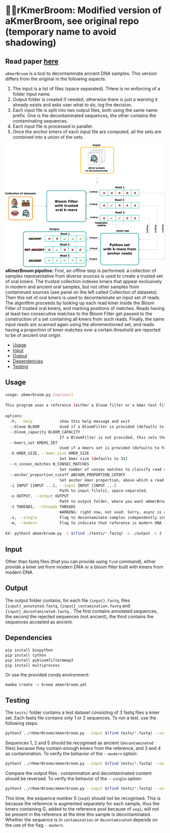 # 🧹🦷rKmerBroom: Modified version of aKmerBroom, see original repo (temporary name to avoid shadowing)
## Read paper [here](https://www.cell.com/iscience/pdf/S2589-0042(23)02134-X.pdf)

`aKmerBroom` is a tool to decontaminate ancient DNA samples. This version differs from the original in the following aspects:
1. The input is a list of files (space separated). THere is no enforcing of a folder input name.
2. Output folder is created if needed, otherwise there is just a warning it already exists and asks user what to do, log the decision.
3. Each input file is split into two output files, both using the same name prefix. One is the decontaminated sequences, the other contains the contaminating sequences.
4. Each input file is processed in parallel.
5. Once the anchor kmers of each input file are computed, all the sets are combined into a union of the sets.

![pipeline_svg.png](https://raw.githubusercontent.com/CamilaDuitama/aKmerBroom/main/pipeline_svg.png)**aKmerBroom pipeline:** First, an offline step is performed: a collection of samples representative from diverse sources is used to create a trusted set of oral kmers. The trusted collection indexes kmers that appear exclusively in modern and ancient oral samples, but not other samples from contaminant sources (see panel on the left called Collection of datasets). Then this set of oral kmers is used to decontaminate an input set of reads. The algorithm proceeds by looking up each read kmer inside the Bloom Filter of trusted oral kmers, and marking positions of matches. Reads having at least two consecutive matches to the Bloom Filter get passed to the construction of a set containing all kmers from such reads. Finally, the same input reads are scanned again using the aforementioned set, and reads having a proportion of kmer matches over a certain threshold are reported to be of ancient oral origin.

+ [Usage](#Usage)
+ [Input](#Input)
+ [Output](#Output)
+ [Dependencies](#Dependencies)
+ [Testing](#Testing)

## Usage
```bash
usage: akmerbroom.py [options]

This program uses a reference (either a bloom filter or a kmer text file) to recognise targeted DNA (ancient or modern) reads to separate ancient DNA from modern DNA. aDNA will be stored in a "decontaminated" file and the modern DNA in the "contamination" for each sample.

options:
  -h, --help            show this help message and exit
  --bloom BLOOM         Used if a BloomFilter is provided (defaults to False)
  --bloom_capacity BLOOM_CAPACITY
                        If a BloomFilter is not provided, this sets the capacity of the bloom filter. This should be greater than the number of distinct kmers in the input file. Default to 2 billion.
  --kmers_set KMERS_SET
                        Used if a kmers set is provided (defaults to False).
  -k KMER_SIZE, --kmer_size KMER_SIZE
                        Set kmer size (defaults to 31)
  --n_consec_matches N_CONSEC_MATCHES
                        Set number of consec matches to classify read as anchor read, (defaults to 2).
  --anchor_proportion_cutoff ANCHOR_PROPORTION_CUTOFF
                        Set anchor kmer proportion, above which a read is classified as modern/ancient (defaults to 0.5)
  -i INPUT [INPUT ...], --input INPUT [INPUT ...]
                        Path to input file(s), space-separated.
  -o OUTPUT, --output OUTPUT
                        Path to output folder, where you want aKmerBroom to write the results.
  -t THREADS, --threads THREADS
                        WARNING: right now, not used. Sorry, async is a pain. Number of threads to use, default to 1.
  -s, --single          Flag to decontaminate samples independently instead of pooling k-mers from multi-samples for decontamination.
  -m, --modern          Flag to indicate that reference is modern DNA (defaults to False).

EX: python3 akmerbroom.py -i $(find ./tests/*.fastq) -o ./output -t 2 --kmers_set kmers.txt

```

## Input

Other than fastq files (that you can provide using `find` command), either provide a kmer set from modern DNA or a bloom filter built with kmers from modern DNA.

## Output 

The output folder contains, for each file `{input}.fastq`, files `{input}_annotated.fastq`, `{input}_contamination.fastq` and `{input}_decontaminated.fastq.`.
The first contains annotated sequences, the second the rejected sequences (not ancient), the third contains the sequences accepted as ancient.

## Dependencies
```
pip install biopython
pip install cython
pip install pybloomfiltermmap3
pip install multiprocess
```

Or use the provided conda environment:
```bash
mamba create -n broom akmerbroom.yml
```

## Testing
The `tests/` folder contains a test dataset consisting of 3 fastq files a kmer set. Each fastq file contains only 1 or 2 sequences.
To run a test, use the following steps:

```bash
python3 ../rKmerBroom/akmerbroom.py --input $(find tests/*.fastq) --output ./output/ --kmers_set tests/kmer_set.txt 
```
Sequences 1, 2 and 5 should be recognised as ancient (`decontaminated` files) because they contain enough kmers from the reference, and 3 and 4 as contamination.
To verify the behavior of the `--modern` option:
```bash
python3 ../rKmerBroom/akmerbroom.py --input $(find tests/*.fastq) --output ./output_modern/ --kmers_set tests/kmer_set.txt --modern
```
Compare the output files : contamination and decontaminated content should be reversed.
To verify the behavior of the `--single` option:
```bash
python3 ../rKmerBroom/akmerbroom.py --input $(find tests/*.fastq) --output ./output_modern/ --kmers_set tests/kmer_set.txt --single
```
This time, the sequence number 5 (`seq5`) should not be recognised. This is because the reference is augmented separately for each sample, thus the kmers containing G, added to the reference pool because of `seq2`, will not be present in the reference at the time this sample is decontaminated.
Whether the sequence is in `contamination` or `decontaminated` depends on the use of the flag `--modern`. 
